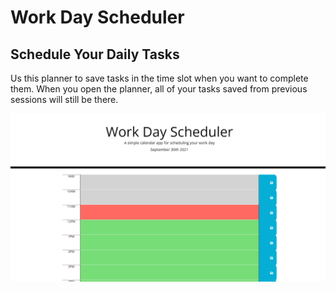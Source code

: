 # Work Day Scheduler

## Schedule Your Daily Tasks

Us this planner to save tasks in the time slot when you want to complete them.  When you open the planner, all of your tasks saved from previous sessions will still be there.

![A screenshot of the daily planner.](./assets/images/work.PNG)
